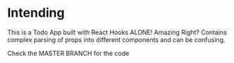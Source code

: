 # Intending
This is a Todo App built with React Hooks ALONE! Amazing Right?
Contains complex parsing of props into different components and can be confusing.


Check the MASTER BRANCH for the code
